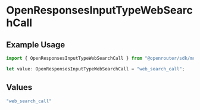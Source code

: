 # OpenResponsesInputTypeWebSearchCall

## Example Usage

```typescript
import { OpenResponsesInputTypeWebSearchCall } from "@openrouter/sdk/models";

let value: OpenResponsesInputTypeWebSearchCall = "web_search_call";
```

## Values

```typescript
"web_search_call"
```